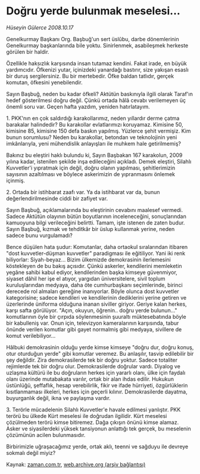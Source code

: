 # Doğru yerde bulunmak meselesi...

*Hüseyin Gülerce 2008.10.17*

<tr><td class="metin" colspan="2" style="padding-top: 20px; padding-left: 5px; padding-right: 10px;">Genelkurmay Başkanı Org. Başbuğ'un sert üslûbu, darbe dönemlerinin Genelkurmay başkanlarında bile yoktu. Sinirlenmek, asabileşmek herkeste görülen bir haldir.</td></tr><tr><td class="metin" colspan="2" style="padding-top: 20px; padding-left: 5px; padding-right: 10px;"><p>Özellikle haksızlık karşısında insan tutamaz kendini. Fakat irade, en büyük yardımcıdır. Öfkenizi yutar, içinizdeki yanardağı bastırır, size yakışan esaslı bir duruş sergilersiniz. Bu bir mertebedir. Öfke baldan tatlıdır, gerçek komutan, öfkesini yenebilendir. 
<p>Sayın Başbuğ, neden bu kadar öfkeli? Aktütün baskınıyla ilgili olarak Taraf'ın hedef gösterilmesi doğru değil. Çünkü ortada hâlâ cevabı verilemeyen üç önemli soru var. Geçen hafta yazdım, yeniden hatırlatayım.
<p>1. PKK'nın en çok saldırdığı karakollarımız, neden yıllardır derme çatma barakalar halindedir? Bu karakollar evlatlarımızı koruyamaz. Kimisine 50, kimisine 85, kimisine 150 defa baskın yapılmış. Yüzlerce şehit vermişiz. Kim bunun sorumlusu? Neden bu karakollar, betondan ve teknolojinin yeni imkânlarıyla, yeni mühendislik anlayışları ile muhkem hale getirilmemiş? 
<p>Bakınız bu eleştiri haklı bulundu ki, Sayın Başbakan 167 karakolun, 2009 yılına kadar, istenilen şekilde inşa edileceğini açıkladı. Demek eleştiri, Silahlı Kuvvetler'i yıpratmak için değil, doğru olanın yapılması, şehitlerimizin sayısının azaltılması ve böylece askerimizin de yıpranmasını önlemek içinmiş.
<p>2. Ortada bir istihbarat zaafı var. Ya da istihbarat var da, bunun değerlendirilmesinde ciddi bir zafiyet var.
<p>Sayın Başbuğ, açıklamalarında bu eleştirinin cevabını maalesef vermedi. Sadece Aktütün olayının bütün boyutlarının inceleneceğini, sonuçlarından kamuoyuna bilgi verileceğini belirtti. Tamam, işte istenen de zaten budur. Sayın Başbuğ, kızmak ve tehditkâr bir üslup kullanmak yerine, neden sadece bunu vurgulamadı?
<p>Bence düşülen hata şudur: Komutanlar, daha ortaokul sıralarından itibaren "dost kuvvetler-düşman kuvvetler" paradigması ile eğitiliyor. Yani iki renk biliyorlar: Siyah-beyaz... Bizim ülkemizde demokrasinin ilerlemesini köstekleyen de bu bakış açısıdır. Çünkü askerler, kendilerini memleketin yegâne sahibi kabul ediyor, kendilerinden başka kimseye güvenmiyor, siyaset dâhil her işe el atıyor, yargıdan üniversitelere, sivil toplum kuruluşlarından medyaya, daha öte cumhurbaşkanı seçimlerinde, birinci derecede rol almaları gereğine inanıyorlar. Böyle olunca dost kuvvetler kategorisine; sadece kendileri ve kendilerinin dediklerini yerine getiren ve üzerlerinde üniforma olduğuna inanan siviller giriyor. Geriye kalan herkes, karşı safta görülüyor. "Açın, okuyun, öğrenin.. doğru yerde bulunun..." komutlarının öyle bir çırpıda söylenmesinin şuuraltı müktesebatında böyle bir kabulleniş var. Onun için, televizyon kameralarının karşısında, tabur önünde verilen komutlar gibi gayet normalmiş gibi medyaya, sivillere de komut verilebiliyor... 
<p>Hâlbuki demokrasinin olduğu yerde kimse kimseye "doğru dur, doğru konuş, otur oturduğun yerde" gibi komutlar veremez. Bu anlaşılır, tasvip edilebilir bir şey değildir. Zira demokrasilerde tek bir doğru yoktur. Sadece totaliter rejimlerde tek bir doğru olur. Demokrasilerde doğrular vardı. Diyalog ve uzlaşma kültürü ile bu doğruların herkes için yararlı olanı, ülke için faydalı olanı üzerinde mutabakata varılır, ortak bir alan ihdas edilir. Hukukun üstünlüğü, şeffaflık, hesap verebilirlik, fikir ve ifade hürriyeti, özgürlüklerin kısıtlanmaması ilkeleri, herkes için geçerli kılınır. Demokrasilerde dayatma, buyurganlık değil, ikna ve paylaşma vardır.
<p>3. Terörle mücadelenin Silahlı Kuvvetler'e havale edilmesi yanlıştır. PKK terörü bu ülkede Kürt meselesi ile doğrudan ilgilidir. Kürt meselesi çözülmeden terörü kimse bitiremez. Dağa çıkışın önünü kimse alamaz. Asker ve siyasilerdeki yüksek tansiyonun anlattığı tek gerçek, bu meselenin çözümünün acilen bulunmasıdır. 
<p>Birbirimizle uğraşacağımız yerde, ortak aklı, teenni ve sağduyu ile devreye sokmalı değil miyiz?<br/></p></p></p></p></p></p></p></p></p></p></td></tr>

Kaynak: [zaman.com.tr](http://zaman.com.tr/yazar.do?yazino=750162), [web.archive.org (arşiv bağlantısı)](http://web.archive.org/web/20081019011430/http://www.zaman.com.tr:80/yazar.do?yazino=750162)
